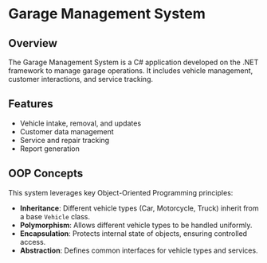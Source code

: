 
# Garage Management System

## Overview
The Garage Management System is a C# application developed on the .NET framework to manage garage operations. It includes vehicle management, customer interactions, and service tracking.

## Features
- Vehicle intake, removal, and updates
- Customer data management
- Service and repair tracking
- Report generation

## OOP Concepts
This system leverages key Object-Oriented Programming principles:

- **Inheritance**: Different vehicle types (Car, Motorcycle, Truck) inherit from a base `Vehicle` class.
- **Polymorphism**: Allows different vehicle types to be handled uniformly.
- **Encapsulation**: Protects internal state of objects, ensuring controlled access.
- **Abstraction**: Defines common interfaces for vehicle types and services.
